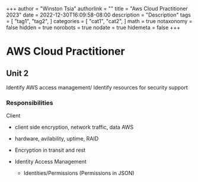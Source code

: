 +++
author = "Winston Tsia"
authorlink = ""
title = "Aws Cloud Practitioner 2023"
date = 2022-12-30T16:09:58-08:00
description = "Description"
tags = [
    "tag1",
    "tag2",
]
categories = [
    "cat1",
    "cat2",
]
math = true
notaxonomy = false
hidden = true
norobots = true
nodate = true
hidemeta = false
+++

# AWS Cloud Practitioner
## Unit 2
Identify AWS access management/ Identify resources for security support
### Responsibilities
Client
- client side encryption, network traffic, data
AWS
- hardware, avilability, uptime, RAID

- Encryption in transit and rest 

- Identity Access Management
   - Identities/Permissions (Permissions in JSON)
